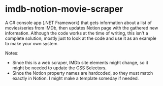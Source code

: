# imdb-notion-movie-scraper
A C# console app (.NET Framework) that gets information about a list of movies/series from IMDb, then updates Notion page with the gathered new information.
Although the code works at the time of writing, this isn't a complete solution, mostly just to look at the code and use it as an example to make your own system.

Notes:
* Since this is a web scraper, IMDb site elements might change, so it might be needed to update the CSS Selectors.
* Since the Notion property names are hardcoded, so they must match exactly in Notion. I might make a template someday if needed.
